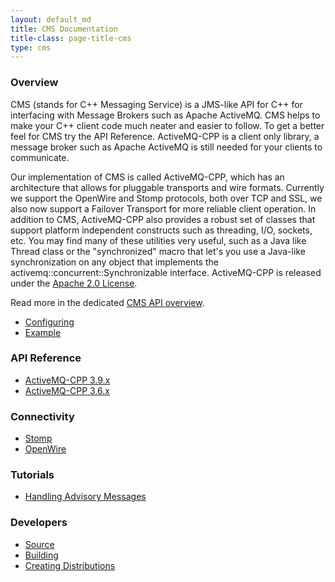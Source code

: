```yaml
---
layout: default_md
title: CMS Documentation
title-class: page-title-cms
type: cms
---
```


### Overview

CMS (stands for C++ Messaging Service) is a JMS-like API for C++ for interfacing with Message Brokers such as Apache ActiveMQ. CMS helps to make your C++ client code much neater and easier to follow. To get a better feel for CMS try the API Reference. ActiveMQ-CPP is a client only library, a message broker such as Apache ActiveMQ is still needed for your clients to communicate.

Our implementation of CMS is called ActiveMQ-CPP, which has an architecture that allows for pluggable transports and wire formats. Currently we support the OpenWire and Stomp protocols, both over TCP and SSL, we also now support a Failover Transport for more reliable client operation. In addition to CMS, ActiveMQ-CPP also provides a robust set of classes that support platform independent constructs such as threading, I/O, sockets, etc. You may find many of these utilities very useful, such as a Java like Thread class or the "synchronized" macro that let's you use a Java-like synchronization on any object that implements the activemq::concurrent::Synchronizable interface. ActiveMQ-CPP is released under the [Apache 2.0 License](http://www.apache.org/licenses/LICENSE-2.0.html).

Read more in the dedicated [CMS API overview](overview).

*   [Configuring](configuring)
*   [Example](example)

### API Reference <a name="#api"></a>

*   [ActiveMQ-CPP 3.9.x](http://activemq.apache.org/cms/api_docs/activemqcpp-3.9.0/html/)
*   [ActiveMQ-CPP 3.6.x](http://activemq.apache.org/cms/api_docs/activemqcpp-3.6.0/html/)

### Connectivity

*   [Stomp](stomp-support)
*   [OpenWire](openwire-support)

### Tutorials

*   [Handling Advisory Messages](tutorials/handling-advisory-messages)

### Developers

*   [Source](developers/source)
*   [Building](developers/building)
*   [Creating Distributions](developers/creating-distributions)

